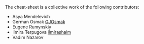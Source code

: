 The cheat-sheet is a collective work of the following contributors:

- Asya Mendelevich 
- German Osmak [GJOsmak](https://github.com/GJOsmak)
- Eugene Rumynskiy
- Ilmira Terpugova [ilmirashaim](https://github.com/ilmirashaim)
- Vadim Nazarov